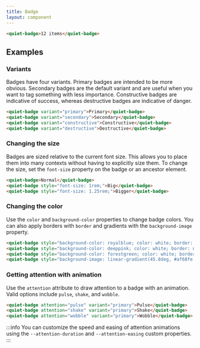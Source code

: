 ```yaml
---
title: Badge
layout: component
---
```


```html {.example}
<quiet-badge>12 items</quiet-badge>
```

## Examples

### Variants

Badges have four variants. Primary badges are intended to be more obvious. Secondary badges are the default variant and are useful when you want to tag something with less importance. Constructive badges are indicative of success, whereas destructive badges are indicative of danger.

```html {.example}
<quiet-badge variant="primary">Primary</quiet-badge>
<quiet-badge variant="secondary">Secondary</quiet-badge>
<quiet-badge variant="constructive">Constructive</quiet-badge>
<quiet-badge variant="destructive">Destructive</quiet-badge>
```

### Changing the size

Badges are sized relative to the current font size. This allows you to place them into many contexts without having to explicitly size them. To change the size, set the `font-size` property on the badge or an ancestor element.

```html {.example}
<quiet-badge>Normal</quiet-badge>
<quiet-badge style="font-size: 1rem;">Big</quiet-badge>
<quiet-badge style="font-size: 1.25rem;">Bigger</quiet-badge>
```

### Changing the color

Use the `color` and `background-color` properties to change badge colors. You can also apply borders with `border` and gradients with the `background-image` property.

```html {.example}
<quiet-badge style="background-color: royalblue; color: white; border: none;">Royal Blue</quiet-badge>
<quiet-badge style="background-color: deeppink; color: white; border: none;">Deep Pink</quiet-badge>
<quiet-badge style="background-color: forestgreen; color: white; border: none;">Forest Green</quiet-badge>
<quiet-badge style="background-image: linear-gradient(45.8deg, #af68fe 9.3%, #65dfff 75.1%); color: black; border: none;">Gradient</quiet-badge>
```

### Getting attention with animation

Use the `attention` attribute to draw attention to a badge with an animation. Valid options include `pulse`, `shake`, and `wobble`.

```html {.example}
<quiet-badge attention="pulse" variant="primary">Pulse</quiet-badge>
<quiet-badge attention="shake" variant="primary">Shake</quiet-badge>
<quiet-badge attention="wobble" variant="primary">Wobble</quiet-badge>
```

:::info
You can customize the speed and easing of attention animations using the `--attention-duration` and `--attention-easing` custom properties.
:::
